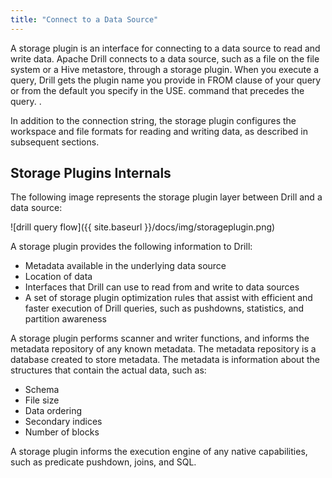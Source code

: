 ```yaml
---
title: "Connect to a Data Source"
---
```

A storage plugin is an interface for connecting to a data source to read and write data. Apache Drill connects to a data source, such as a file on the file system or a Hive metastore, through a storage plugin. When you execute a query, Drill gets the plugin name you provide in FROM clause of your query or from the default you specify in the USE.<plugin name> command that precedes the query.
. 

In addition to the connection string, the storage plugin configures the workspace and file formats for reading and writing data, as described in subsequent sections. 

## Storage Plugins Internals
The following image represents the storage plugin layer between Drill and a
data source:

![drill query flow]({{ site.baseurl }}/docs/img/storageplugin.png)

A storage plugin provides the following information to Drill:

  * Metadata available in the underlying data source
  * Location of data
  * Interfaces that Drill can use to read from and write to data sources
  * A set of storage plugin optimization rules that assist with efficient and faster execution of Drill queries, such as pushdowns, statistics, and partition awareness

A storage plugin performs scanner and writer functions, and informs the metadata repository of any known metadata. The metadata repository is a database created to store metadata. The metadata is information about the structures that contain the actual data, such as:

  * Schema
  * File size
  * Data ordering
  * Secondary indices
  * Number of blocks

A storage plugin informs the execution engine of any native capabilities, such
as predicate pushdown, joins, and SQL.

